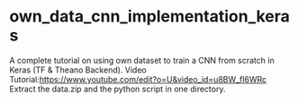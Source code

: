 # own_data_cnn_implementation_keras
A complete tutorial on using own dataset to train a CNN from scratch in Keras (TF &amp; Theano Backend).
Video Tutorial:https://www.youtube.com/edit?o=U&video_id=u8BW_fl6WRc
Extract the data.zip and the python script in one directory.
